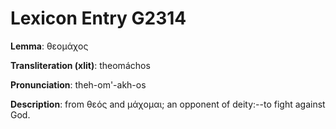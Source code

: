 # Lexicon Entry G2314

**Lemma**: θεομάχος

**Transliteration (xlit)**: theomáchos

**Pronunciation**: theh-om'-akh-os

**Description**:
from θεός and μάχομαι; an opponent of deity:--to fight against God.

